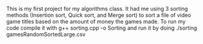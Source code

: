 This is my first project for my algorithms class. 
It had me using 3 sorting methods (Insertion sort, Quick sort, and Merge sort) 
to sort a file of video game titles based on the amount of money the games made. 
To run my code compile it with g++ sorting.cpp -o Sorting and run it by doing 
./sorting gamesRandomSortedLarge.csv
